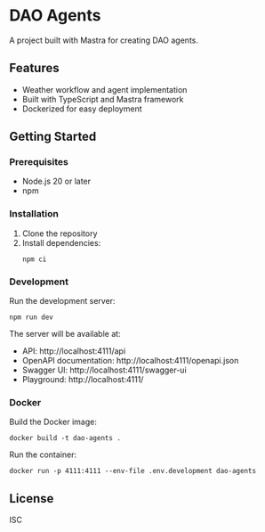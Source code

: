 # DAO Agents

A project built with Mastra for creating DAO agents.

## Features

- Weather workflow and agent implementation
- Built with TypeScript and Mastra framework
- Dockerized for easy deployment

## Getting Started

### Prerequisites

- Node.js 20 or later
- npm

### Installation

1. Clone the repository
2. Install dependencies:
   ```
   npm ci
   ```

### Development

Run the development server:

```
npm run dev
```

The server will be available at:
- API: http://localhost:4111/api
- OpenAPI documentation: http://localhost:4111/openapi.json
- Swagger UI: http://localhost:4111/swagger-ui
- Playground: http://localhost:4111/

### Docker

Build the Docker image:

```
docker build -t dao-agents .
```

Run the container:

```
docker run -p 4111:4111 --env-file .env.development dao-agents
```

## License

ISC
